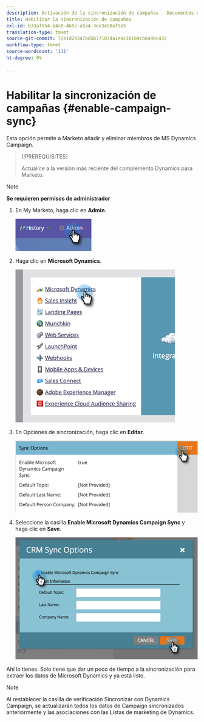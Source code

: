 ```yaml
---
description: Activación de la sincronización de campañas - Documentos de Marketo - Documentación del producto
title: Habilitar la sincronización de campañas
exl-id: b33af554-b4c0-465c-a5a4-3ee3450af5e5
translation-type: tm+mt
source-git-commit: 72e1d29347bd5b77107da1e9c30169cb6490c432
workflow-type: tm+mt
source-wordcount: '111'
ht-degree: 0%

---
```


# Habilitar la sincronización de campañas {#enable-campaign-sync}

Esta opción permite a Marketo añadir y eliminar miembros de MS Dynamics Campaign.

>[!PREREQUISITES]
>
>Actualice a la versión más reciente del complemento Dynamics para Marketo.

>[!NOTE]
>
>**Se requieren permisos de administrador**

1. En My Marketo, haga clic en **Admin**.

   ![](assets/enable-campaign-sync-1.png)

1. Haga clic en **Microsoft Dynamics**.

   ![](assets/enable-campaign-sync-2.png)

1. En Opciones de sincronización, haga clic en **Editar**.

   ![](assets/enable-campaign-sync-3.png)

1. Seleccione la casilla **Enable Microsoft Dynamics Campaign Sync** y haga clic en **Save**.

   ![](assets/enable-campaign-sync-4.png)

Ahí lo tienes. Solo tiene que dar un poco de tiempo a la sincronización para extraer los datos de Microsoft Dynamics y ya está listo.

>[!NOTE]
>
>Al restablecer la casilla de verificación Sincronizar con Dynamics Campaign, se actualizarán todos los datos de Campaign sincronizados anteriormente y las asociaciones con las Listas de marketing de Dynamics.
